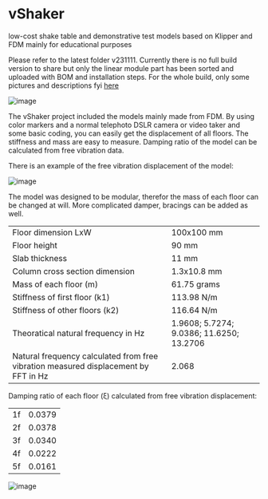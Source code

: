 # vShaker

low-cost shake table and demonstrative test models based on Klipper and FDM mainly for educational purposes

Please refer to the latest folder v231111. Currently there is no full build version to share but only the linear module part has been sorted and uploaded with BOM and installation steps. For the whole build, only some pictures and descriptions fyi [here](https://github.com/treesess/vShaker/blob/main/v231111/CAD/readme.md) 


![image](https://github.com/user-attachments/assets/8b37faf4-165b-4d2c-8f39-55991e647569)

The vShaker project included the models mainly made from FDM. By using color markers and a normal telephoto DSLR camera or video taker and some basic coding, you can easily get the displacement of all floors. The stiffness and mass are easy to measure. Damping ratio of the model can be calculated from free vibration data. 

There is an example of the free vibration displacement of the model: 

![image](https://github.com/user-attachments/assets/069d1b3c-a739-439c-ab60-812b39f47b91)

The model was designed to be modular, therefor the mass of each floor can be changed at will. More complicated damper, bracings can be added as well. 

|			|									|
|---			|---									|				
|Floor dimension LxW  | 100x100 mm |
|Floor height      |90 mm  |
|Slab thickness    |11 mm  |
|Column cross section dimension  |1.3x10.8 mm|
|Mass of each floor (m)  |61.75 grams|
|Stiffness of first floor (k1)  |113.98 N/m|
|Stiffness of other floors (k2)  |  116.64 N/m|
|Theoratical natural frequency in Hz  |   1.9608;    5.7274;    9.0386;   11.6250;   13.2706|
|Natural frequency calculated from free vibration measured displacement by FFT in Hz|2.068|

Damping ratio of each floor (ξ) calculated from free vibration displacement:

|			|									|
|---			|---									|		
|1f|0.0379|
|2f|0.0378|
|3f|0.0340|
|4f|0.0222|
|5f|0.0161|









![image](https://github.com/treesess/vShaker/assets/20311124/443d65bf-3f5b-4411-93e3-b847e74f6227)
